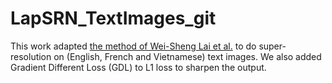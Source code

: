 # LapSRN_TextImages_git

This work adapted [the method of 
Wei-Sheng Lai et al.](https://github.com/phoenix104104/LapSRN) to do super-resolution on (English, French and Vietnamese) text images. 
We also added Gradient Different Loss (GDL) to L1 loss to sharpen the output. 

